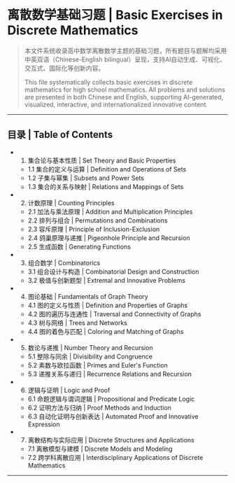 # 离散数学基础习题 | Basic Exercises in Discrete Mathematics

> 本文件系统收录高中数学离散数学主题的基础习题，所有题目与题解均采用中英双语（Chinese-English bilingual）呈现，支持AI自动生成、可视化、交互式、国际化等创新内容。
>
> This file systematically collects basic exercises in discrete mathematics for high school mathematics. All problems and solutions are presented in both Chinese and English, supporting AI-generated, visualized, interactive, and internationalized innovative content.

---

## 目录 | Table of Contents

- 1. 集合论与基本性质 | Set Theory and Basic Properties
  - 1.1 集合的定义与运算 | Definition and Operations of Sets
  - 1.2 子集与幂集 | Subsets and Power Sets
  - 1.3 集合的关系与映射 | Relations and Mappings of Sets
- 2. 计数原理 | Counting Principles
  - 2.1 加法与乘法原理 | Addition and Multiplication Principles
  - 2.2 排列与组合 | Permutations and Combinations
  - 2.3 容斥原理 | Principle of Inclusion-Exclusion
  - 2.4 鸽巢原理与递推 | Pigeonhole Principle and Recursion
  - 2.5 生成函数 | Generating Functions
- 3. 组合数学 | Combinatorics
  - 3.1 组合设计与构造 | Combinatorial Design and Construction
  - 3.2 极值与创新题型 | Extremal and Innovative Problems
- 4. 图论基础 | Fundamentals of Graph Theory
  - 4.1 图的定义与性质 | Definition and Properties of Graphs
  - 4.2 图的遍历与连通性 | Traversal and Connectivity of Graphs
  - 4.3 树与网络 | Trees and Networks
  - 4.4 图的着色与匹配 | Coloring and Matching of Graphs
- 5. 数论与递推 | Number Theory and Recursion
  - 5.1 整除与同余 | Divisibility and Congruence
  - 5.2 素数与欧拉函数 | Primes and Euler's Function
  - 5.3 递推关系与递归 | Recurrence Relations and Recursion
- 6. 逻辑与证明 | Logic and Proof
  - 6.1 命题逻辑与谓词逻辑 | Propositional and Predicate Logic
  - 6.2 证明方法与归纳 | Proof Methods and Induction
  - 6.3 自动化证明与创新表达 | Automated Proof and Innovative Expression
- 7. 离散结构与实际应用 | Discrete Structures and Applications
  - 7.1 离散模型与建模 | Discrete Models and Modeling
  - 7.2 跨学科离散应用 | Interdisciplinary Applications of Discrete Mathematics

--- 